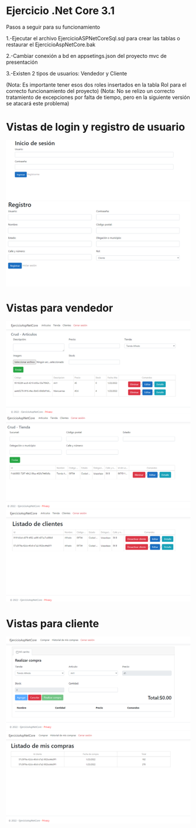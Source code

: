 # Ejercicio .Net Core 3.1

Pasos a seguir para su funcionamiento

1.-Ejecutar el archivo EjercicioASPNetCoreSql.sql para crear las tablas o restaurar el EjercicioAspNetCore.bak

2.-Cambiar conexión a bd en appsetings.json del proyecto mvc de presentación

3.-Existen 2 tipos de usuarios: Vendedor y Cliente

(Nota: Es importante tener esos dos roles insertados en la tabla Rol para el correcto funcionamiento del proyecto)
(Nota: No se relizo un correcto tratamiento de excepciones por falta de tiempo, pero en la siguiente versión se atacará este problema)

# Vistas de login y registro de usuario

![cap1](https://github.com/AlfredoSV/EjercicioAspNetCore/blob/master/capturas/cap1.PNG)
![cap2](https://github.com/AlfredoSV/EjercicioAspNetCore/blob/master/capturas/cap2.PNG)

# Vistas para vendedor

![cap3](https://github.com/AlfredoSV/EjercicioAspNetCore/blob/master/capturas/cap3.PNG)
![cap4](https://github.com/AlfredoSV/EjercicioAspNetCore/blob/master/capturas/cap4.PNG)
![cap5](https://github.com/AlfredoSV/EjercicioAspNetCore/blob/master/capturas/cap5.PNG)




# Vistas para cliente 

![cap6](https://github.com/AlfredoSV/EjercicioAspNetCore/blob/master/capturas/cap6.PNG)
![cap7](https://github.com/AlfredoSV/EjercicioAspNetCore/blob/master/capturas/cap7.PNG)


